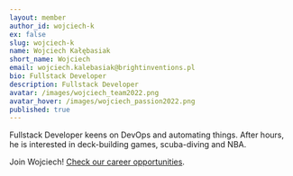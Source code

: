 ```yaml
---
layout: member
author_id: wojciech-k
ex: false
slug: wojciech-k
name: Wojciech Kałębasiak
short_name: Wojciech
email: wojciech.kalebasiak@brightinventions.pl
bio: Fullstack Developer
description: Fullstack Developer
avatar: /images/wojciech_team2022.png
avatar_hover: /images/wojciech_passion2022.png
published: true
---
```

Fullstack Developer keens on DevOps and automating things. After hours, he is interested in deck-building games, scuba-diving and NBA.

Join Wojciech! [Check our career opportunities](/career).